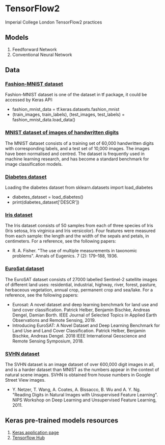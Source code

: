 # TensorFlow2

Imperial College London TensorFlow2 practices

## Models
1. Feedforward Network
2. Conventional Neural Network

## Data
### [Fashion-MNIST dataset]()
Fashion-MNIST dataset is one of the dataset in tf package, it could be accessed by Keras API:
- fashion_mnist_data = tf.keras.datasets.fashion_mnist
- (train_images, train_labels), (test_images, test_labels) = fashion_mnist_data.load_data()

### [MNIST dataset of images of handwritten digits](https://yann.lecun.com/exdb/mnist/)
The MNIST dataset consists of a training set of 60,000 handwritten digits with corresponding labels, and a test set of 10,000 images. The images have been normalised and centred. The dataset is frequently used in machine learning research, and has become a standard benchmark for image classification models.

### [Diabetes dataset](https://www4.stat.ncsu.edu/~boos/var.select/diabetes.html)
Loading the diabetes dataset from sklearn.datasets import load_diabetes
- diabetes_dataset = load_diabetes()
- print(diabetes_dataset['DESCR'])

### [Iris dataset](https://scikit-learn.org/stable/auto_examples/datasets/plot_iris_dataset.html)
The Iris dataset consists of 50 samples from each of three species of Iris (Iris setosa, Iris virginica and Iris versicolor). Four features were measured from each sample: the length and the width of the sepals and petals, in centimeters. For a reference, see the following papers:
- R. A. Fisher. "The use of multiple measurements in taxonomic problems". Annals of Eugenics. 7 (2): 179–188, 1936.

### [EuroSat dataset](https://github.com/phelber/EuroSAT)
The EuroSAT dataset consists of 27000 labelled Sentinel-2 satellite images of different land uses: residential, industrial, highway, river, forest, pasture, herbaceous vegetation, annual crop, permanent crop and sea/lake. For a reference, see the following papers:
- Eurosat: A novel dataset and deep learning benchmark for land use and land cover classification. Patrick Helber, Benjamin Bischke, Andreas Dengel, Damian Borth. IEEE Journal of Selected Topics in Applied Earth Observations and Remote Sensing, 2019.
- Introducing EuroSAT: A Novel Dataset and Deep Learning Benchmark for Land Use and Land Cover Classification. Patrick Helber, Benjamin Bischke, Andreas Dengel. 2018 IEEE International Geoscience and Remote Sensing Symposium, 2018.

### [SVHN dataset](http://ufldl.stanford.edu/housenumbers/)
The SVHN dataset is an image dataset of over 600,000 digit images in all, and is a harder dataset than MNIST as the numbers appear in the context of natural scene images. SVHN is obtained from house numbers in Google Street View images.
- Y. Netzer, T. Wang, A. Coates, A. Bissacco, B. Wu and A. Y. Ng. "Reading Digits in Natural Images with Unsupervised Feature Learning". NIPS Workshop on Deep Learning and Unsupervised Feature Learning, 2011.

## Keras pre-trained models resources
1. [Keras application page](https://keras.io/api/applications/)
2. [Tensorflow Hub](https://tfhub.dev/)



